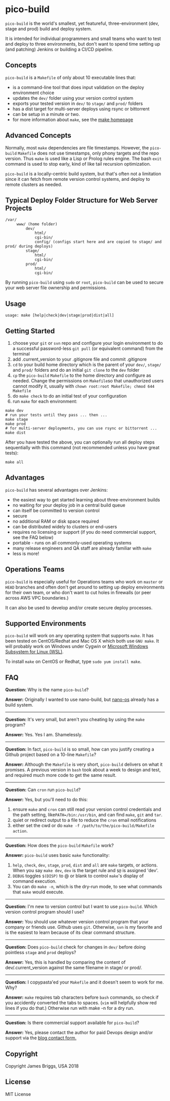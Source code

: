 # pico-build
``pico-build`` is the world's smallest, yet featureful, three-environment (dev, stage and prod) build and deploy system.

It is intended for individual programmers and small teams who want to test and deploy to three environments, but don't want to spend time setting up (and patching) Jenkins or building a CI/CD pipeline.

## Concepts

``pico-build`` is a ``Makefile`` of only about 10 executable lines that:

- is a command-line tool that does input validation on the deploy environment choice
- updates the `dev/` folder using your version control system
- exports your tested version in `dev/` to `stage/` and `prod/` folders
- has a dist target for multi-server deploys using rsync or bittorrent
- can be setup in a minute or two.
- for more information about ``make``, see the [make homepage](https://www.gnu.org/software/make/)

## Advanced Concepts

Normally, most ``make`` dependencies are file timestamps. However, the ``pico-build`` ``Makefile`` does not use timestamps,
only phony targets and the repo version. Thus ``make`` is used like a Lisp or Prolog rules engine. The bash ``exit`` command is used to stop early, kind of like tail recursion optimization.

``pico-build`` is a locally-centric build system, but that's often not a limitation since it can fetch from remote version control systems, and deploy to remote clusters as needed.

## Typical Deploy Folder Structure for Web Server Projects

```
/var/
     www/ (home folder)
         dev/
             html/
             cgi-bin/
             config/ (configs start here and are copied to stage/ and prod/ during deploys)
         stage/
             html/
             cgi-bin/
         prod/
             html/
             cgi-bin/
```

By running ``pico-build`` using ``sudo`` or ``root``, ``pico-build`` can be used to secure your web server file ownership and permissions.

## Usage

```
usage: make [help|check|dev|stage|prod|dist|all]
```

## Getting Started

1. choose your ``git`` or ``svn`` repo and configure your login environment to do a successful password-less `git pull` (or equivalent command) from the terminal
2. add .current_version to your .gitignore file and commit .gitignore
3. ``cd`` to your build home directory which is the parent of your `dev/`, `stage/` and `prod/` folders and do an initial `git clone` to the ``dev`` folder
4. ``cp`` the ``pico-build`` ``Makefile`` to the home directory and configure as needed. Change the permissions on ``Makefile``so that unauthorized users cannot modify it, usually with `chown root:root Makefile; chmod 644 Makefile`
5. do `make check` to do an initial test of your configuration
6. run ``make`` for each environment:
```
make dev
# run your tests until they pass ... then ...
make stage
make prod
# for multi-server deployments, you can use rsync or bittorrent ...
make dist
```

After you have tested the above, you can optionally run all deploy steps sequentially with this command (not recommended unless you have great tests):
```
make all
```

## Advantages

``pico-build`` has several advantages over Jenkins:

- the easiest way to get started learning about three-environment builds
- no waiting for your deploy job in a central build queue
- can itself be committed to version control
- secure
- no additional RAM or disk space required
- can be distributed widely to clusters or end-users
- requires no licensing or support (if you do need commercial support, see the FAQ below)
- portable - runs on all commonly-used operating systems
- many release engineers and QA staff are already familiar with ``make``
- less is more!

## Operations Teams

``pico-build`` is especially useful for Operations teams who work on ``master`` or ``HEAD`` branches and often don't get around to setting up deploy environments for their own team, or who don't want to cut holes in firewalls (or peer across AWS VPC boundaries.)

It can also be used to develop and/or create secure deploy processes.

## Supported Environments

``pico-build`` will work on any operating system that supports ``make``. It has been tested on CentOS/Redhat and Mac OS X which both use ``GNU make``. It will probably work on Windows under Cygwin or [Microsoft Windows Subsystem for Linux (WSL)](https://docs.microsoft.com/en-us/windows/wsl/install-win10).

To install ``make`` on CentOS or Redhat, type ``sudo yum install make``.

## FAQ

**Question:** Why is the name ``pico-build``?

**Answer:** Originally I wanted to use nano-build, but [nano-os](https://github.com/nanosoft-net/nano-os) already has a build system.

---

**Question:** It's very small, but aren't you cheating by using the ``make`` program?

**Answer:** Yes. Yes I am. Shamelessly.

---

**Question:** In fact, ``pico-build`` is so small, how can you justify creating a Github project based on a 10-line ``Makefile``?

**Answer:** Although the ``Makefile`` is very short, ``pico-build`` delivers on what it promises. A previous version in ``bash`` took about a week to design and test, and required much more code to get the same result.

---

**Question:** Can ``cron`` run ``pico-build``?

**Answer:** Yes, but you'll need to do this:
1. ensure ``make`` and ``cron`` can still read your version control credentials and the path setting, like``PATH=/bin:/usr/bin``, and can find ``make``, ``git`` and ``tar``.
2. quiet or redirect output to a file to reduce the ``cron`` email notifications
3. either set the cwd or do `make -f /path/to/the/pico-build/Makefile action`.

---

**Question:** How does the ``pico-build`` ``Makefile`` work?

**Answer:** ``pico-build`` uses basic ``make`` functionality:
1. ``help``, ``check``, ``dev``, ``stage``, ``prod``, ``dist`` and ``all`` are ``make`` targets, or actions. When you say `make dev`, ``dev`` is the target rule and ``$@`` is assigned 'dev'.
2. `DEBUG` toggles `$(DISP)` to @ or blank to control ``make``'s display of command execution.
3. You can do ``make -n``, which is the dry-run mode, to see what commands that ``make`` would execute.

---

**Question:** I'm new to version control but I want to use ``pico-build``. Which version control program should I use?

**Answer:** You should use whatever version control program that your company or friends use. Github uses ``git``. Otherwise, ``svn`` is my favorite and is the easiest to learn because of its clear command structure.

---

**Question:** Does ``pico-build`` check for changes in `dev/` before doing pointless ``stage`` and ``prod`` deploys?

**Answer:** Yes, this is handled by comparing the content of dev/.current_version against the same filename in stage/ or prod/.

---

**Question:** I copypasta'ed your ``Makefile`` and it doesn't seem to work for me. Why?

**Answer:** ``make`` requires tab characters before ``bash`` commands, so check if you accidently converted the tabs to spaces. (``vim`` will helpfully show red lines if you do that.) Otherwise run with make -n for a dry run.

---

**Question:** Is there commercial support available for ``pico-build``?

**Answer:** Yes, please contact the author for paid Devops design and/or support via the [blog contact form.](http://www.jebriggs.com/contact.html)

## Copyright

Copyright James Briggs, USA 2018

## License

MIT License

